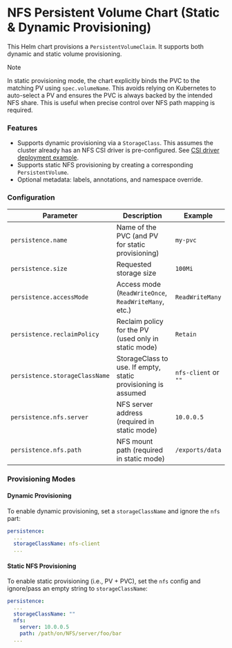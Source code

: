 # NFS Persistent Volume Chart (Static & Dynamic Provisioning)

This Helm chart provisions a `PersistentVolumeClaim`. It supports both dynamic and static volume provisioning.

>[!Note]
> In static provisioning mode, the chart explicitly binds the PVC to the matching PV using `spec.volumeName`. This avoids relying on Kubernetes to auto-select a PV and ensures the PVC is always backed by the intended NFS share. This is useful when precise control over NFS path mapping is required.

### Features

- Supports dynamic provisioning via a `StorageClass`. This assumes the cluster already has an NFS CSI driver is pre-configured. See [CSI driver deployment example](https://github.com/stackgarage/homelab/tree/main/terraform/k3s-main/csi-driver-nfs).
- Supports static NFS provisioning by creating a corresponding `PersistentVolume`.
- Optional metadata: labels, annotations, and namespace override.

### Configuration

| Parameter                        | Description                                               | Example                   |
|----------------------------------|-----------------------------------------------------------|---------------------------|
| `persistence.name`               | Name of the PVC (and PV for static provisioning)          | `my-pvc`                  |
| `persistence.size`               | Requested storage size                                    | `100Mi`                   |
| `persistence.accessMode`         | Access mode (`ReadWriteOnce`, `ReadWriteMany`, etc.)      | `ReadWriteMany`           |
| `persistence.reclaimPolicy`      | Reclaim policy for the PV (used only in static mode)      | `Retain`                  |
| `persistence.storageClassName`   | StorageClass to use. If empty, static provisioning is assumed | `nfs-client` or `""`   |
| `persistence.nfs.server`         | NFS server address (required in static mode)              | `10.0.0.5`                |
| `persistence.nfs.path`           | NFS mount path (required in static mode)               | `/exports/data`           |

### Provisioning Modes

#### Dynamic Provisioning

To enable dynamic provisioning, set a `storageClassName` and ignore the `nfs` part:

```yaml
persistence:
  ...
  storageClassName: nfs-client
  ...
```

#### Static NFS Provisioning

To enable static provisioning (i.e., PV + PVC), set the `nfs` config and ignore/pass an empty string to `storageClassName`:

```yaml
persistence:
  ...
  storageClassName: ""
  nfs:
    server: 10.0.0.5
    path: /path/on/NFS/server/foo/bar
  ...
```
